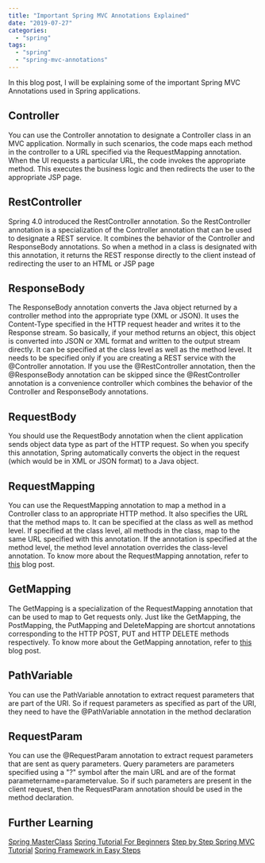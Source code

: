 ```yaml
---
title: "Important Spring MVC Annotations Explained"
date: "2019-07-27"
categories: 
  - "spring"
tags: 
  - "spring"
  - "spring-mvc-annotations"
---
```


In this blog post, I will be explaining some of the important Spring MVC Annotations used in Spring applications.

## Controller

You can use the Controller annotation to designate a Controller class in an MVC application. Normally in such scenarios, the code maps each method in the controller to a URL specified via the RequestMapping annotation. When the UI requests a particular URL, the code invokes the appropriate method. This executes the business logic and then redirects the user to the appropriate JSP page.

## RestController

Spring 4.0 introduced the RestController annotation. So the RestController annotation is a specialization of the Controller annotation that can be used to designate a REST service. It combines the behavior of the  Controller and ResponseBody annotations. So when a method in a class is designated with this annotation, it returns the REST response directly to the client instead of redirecting the user to an HTML or JSP page

## ResponseBody

The ResponseBody annotation converts the Java object returned by a controller method into the appropriate type (XML or JSON). It uses the Content-Type specified in the HTTP request header and writes it to the Response stream. So basically, if your method returns an object, this object is converted into JSON or XML format and written to the output stream directly. It can be specified at the class level as well as the method level. It needs to be specified only if you are creating a REST service with the @Controller annotation. If you use the @RestController annotation, then the @ResponseBody annotation can be skipped since the @RestController annotation is a convenience controller which combines the behavior of the Controller and ResponseBody annotations.

## RequestBody

You should use the RequestBody annotation when the client application sends object data type as part of the HTTP request. So when you specify this annotation, Spring automatically converts the object in the request (which would be in XML or JSON format) to a Java object.

## RequestMapping

You can use the RequestMapping annotation to map a method in a Controller class to an appropriate HTTP method. It also specifies the URL that the method maps to. It can be specified at the class as well as method level. If specified at the class level, all methods in the class, map to the same URL specified with this annotation. If the annotation is specified at the method level, the method level annotation overrides the class-level annotation. To know more about the RequestMapping annotation, refer to [this](https://learnjava.co.in/spring-requestmapping-getmapping-and-postmapping-annotations/#RequestMapping) blog post.

## GetMapping

The GetMapping is a specialization of the RequestMapping annotation that can be used to map to Get requests only. Just like the GetMapping, the PostMapping, the PutMapping and DeleteMapping are shortcut annotations corresponding to the HTTP POST, PUT and HTTP DELETE methods respectively. To know more about the GetMapping annotation, refer to [this](https://learnjava.co.in/spring-requestmapping-getmapping-and-postmapping-annotations/#GetMapping) blog post.

## PathVariable

You can use the PathVariable annotation to extract request parameters that are part of the URI. So if request parameters as specified as part of the URI, they need to have the @PathVariable annotation in the method declaration

## RequestParam

You can use the @RequestParam annotation to extract request parameters that are sent as query parameters. Query parameters are parameters specified using a "?" symbol after the main URL and are of the format parametername=parametervalue. So if such parameters are present in the client request, then the RequestParam annotation should be used in the method declaration.

## Further Learning

[Spring MasterClass](https://click.linksynergy.com/deeplink?id=MnzIZAZNE5Y&mid=39197&murl=https%3A%2F%2Fwww.udemy.com%2Fcourse%2Fjava-spring-framework-masterclass%2F) [Spring Tutorial For Beginners](https://click.linksynergy.com/deeplink?id=MnzIZAZNE5Y&mid=39197&murl=https%3A%2F%2Fwww.udemy.com%2Fcourse%2Fspring-tutorial-for-beginners%2F) [Step by Step Spring MVC Tutorial](https://click.linksynergy.com/deeplink?id=MnzIZAZNE5Y&mid=39197&murl=https%3A%2F%2Fwww.udemy.com%2Fcourse%2Fspring-mvc-tutorial-for-beginners-step-by-step%2F) [Spring Framework in Easy Steps](https://click.linksynergy.com/deeplink?id=MnzIZAZNE5Y&mid=39197&murl=https%3A%2F%2Fwww.udemy.com%2Fcourse%2Fspringframeworkineasysteps%2F)
